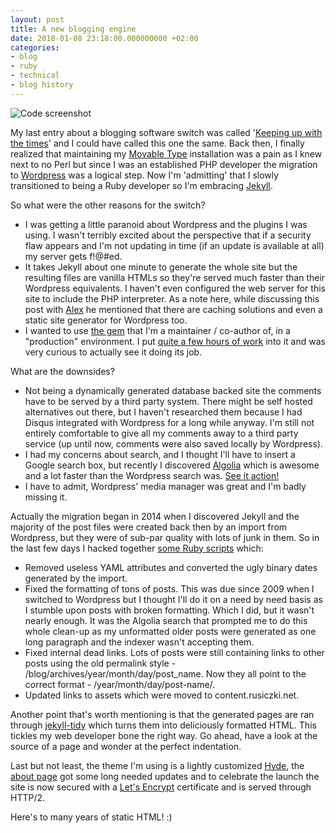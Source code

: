 ```yaml
---
layout: post
title: A new blogging engine
date: 2018-01-08 23:18:00.000000000 +02:00
categories:
- blog
- ruby
- technical
- blog history
---
```

![Code screenshot](https://content.rusiczki.net/2018/01/code-screenshot.jpg "Code screenshot")

My last entry about a blogging software switch was called '[Keeping up with the times](http://www.rusiczki.net/2009/04/02/keeping-up-with-the-times/)' and I could have called this one the same. Back then, I finally realized that maintaining my [Movable Type](https://www.movabletype.org/) installation was a pain as I knew next to no Perl but since I was an established PHP developer the migration to [Wordpress](https://wordpress.org/) was a logical step. Now I'm 'admitting' that I slowly transitioned to being a Ruby developer so I'm embracing [Jekyll](https://jekyllrb.com/).

So what were the other reasons for the switch?

* I was getting a little paranoid about Wordpress and the plugins I was using. I wasn't terribly excited about the perspective that if a security flaw appears and I'm not updating in time (if an update is available at all) my server gets f!@#ed.
* It takes Jekyll about one minute to generate the whole site but the resulting files are vanilla HTMLs so they're served much faster than their Wordpress equivalents. I haven't even configured the web server for this site to include the PHP interpreter. As a note here, while discussing this post with [Alex](http://dordeduca.ro) he mentioned that there are caching solutions and even a static site generator for Wordpress too.
* I wanted to use [the gem](https://github.com/matthodan/jekyll-asset-pipeline) that I'm a maintainer / co-author of, in a "production" environment. I put [quite a few hours of work](http://www.rusiczki.net/2017/12/27/my-adventures-in-social-coding/) into it and was very curious to actually see it doing its job.

What are the downsides?

* Not being a dynamically generated database backed site the comments have to be served by a third party system. There might be self hosted alternatives out there, but I haven't researched them because I had Disqus integrated with Wordpress for a long while anyway. I'm still not entirely comfortable to give all my comments away to a third party service (up until now, comments were also saved locally by Wordpress).
* I had my concerns about search, and I thought I'll have to insert a Google search box, but recently I discovered [Algolia](https://www.algolia.com/) which is awesome and a lot faster than the Wordpress search was. [See it action!](https://www.rusiczki.net/search/)
* I have to admit, Wordpress' media manager was great and I'm badly missing it.

Actually the migration began in 2014 when I discovered Jekyll and the majority of the post files were created back then by an import from Wordpress, but they were of sub-par quality with lots of junk in them. So in the last few days I hacked together [some Ruby scripts](https://github.com/janosrusiczki/janosrusiczki/tree/master/_support/cleaners) which:

* Removed useless YAML attributes and converted the ugly binary dates generated by the import.
* Fixed the formatting of tons of posts. This was due since 2009 when I switched to Wordpress but I thought I'll do it on a need by need basis as I stumble upon posts with broken formatting. Which I did, but it wasn't nearly enough. It was the Algolia search that prompted me to do this whole clean-up as my unformatted older posts were generated as one long paragraph and the indexer wasn't accepting them.
* Fixed internal dead links. Lots of posts were still containing links to other posts using the old permalink style - /blog/archives/year/month/day/post_name. Now they all point to the correct format - /year/month/day/post-name/.
* Updated links to assets which were moved to content.rusiczki.net.

Another point that's worth mentioning is that the generated pages are ran through [jekyll-tidy](https://github.com/apsislabs/jekyll-tidy) which turns them into deliciously formatted HTML. This tickles my web developer bone the right way. Go ahead, have a look at the source of a page and wonder at the perfect indentation.

Last but not least, the theme I'm using is a lightly customized [Hyde](https://github.com/poole/hyde), the [about page](https://www.rusiczki.net/about/) got some long needed updates and to celebrate the launch the site is now secured with a [Let's Encrypt](https://letsencrypt.org/) certificate and is served through HTTP/2.

Here's to many years of static HTML! :)
